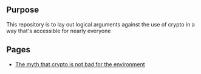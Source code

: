 ## Purpose

This repository is to lay out logical arguments against the use of crypto in a way that's accessible for nearly everyone

## Pages
* [The myth that crypto is not bad for the environment](crypto-is-totally-fine-for-the-world-really.md)
